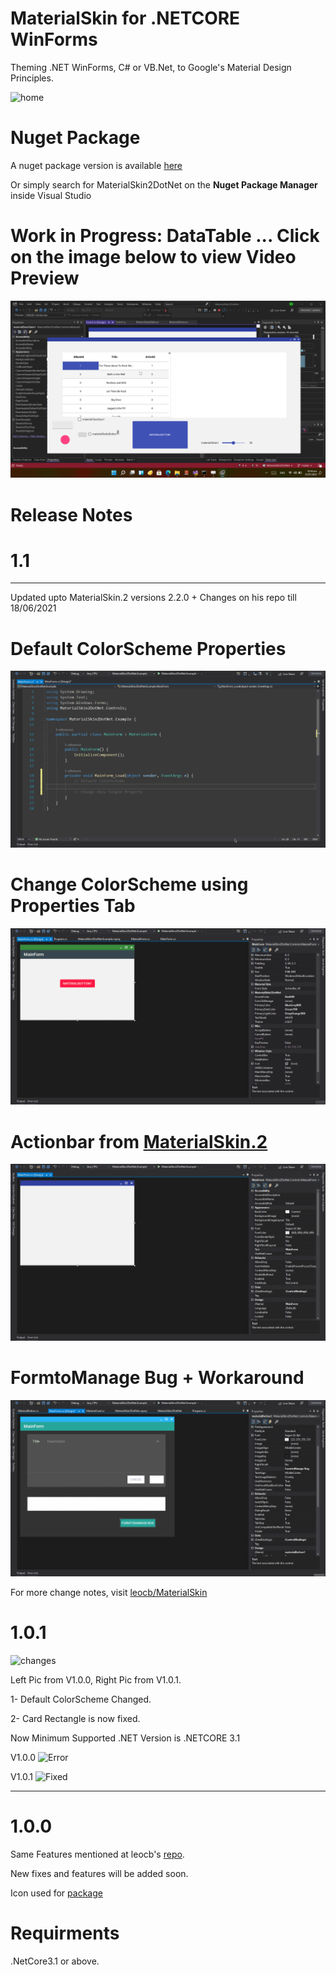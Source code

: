 # MaterialSkin for .NETCORE WinForms

Theming .NET WinForms, C# or VB.Net, to Google's Material Design Principles.

![home](https://user-images.githubusercontent.com/8310271/66237904-9dff9380-e6cc-11e9-9f08-3c5ba182e144.png)

# Nuget Package

A nuget package version is available [here](https://www.nuget.org/packages/MaterialSkin2DotNet/)

Or simply search for MaterialSkin2DotNet on the **Nuget Package Manager** inside Visual Studio

# Work in Progress: DataTable ... Click on the image below to view Video Preview
[![DataTable](https://github.com/DigitalAdeel/MaterialSkin2DotNet/blob/master/Screenshot%20(20).png)](https://github.com/DigitalAdeel/MaterialSkin2DotNet/blob/master/DataTable.mp4)

# Release Notes

# 1.1
---
Updated upto MaterialSkin.2 versions 2.2.0 + Changes on his repo till 18/06/2021

# Default ColorScheme Properties

![Default ColorScheme Properties](https://github.com/DigitalAdeel/MaterialSkin2DotNet/blob/master/ColorScheme.gif)

# Change ColorScheme using Properties Tab

![Change ColorScheme using Properties Tab](https://github.com/DigitalAdeel/MaterialSkin2DotNet/blob/master/ColorSchemeinProperties.gif)

# Actionbar from [MaterialSkin.2](https://github.com/leocb/MaterialSkin/)

![Actionbar for MaterialSkin](https://github.com/DigitalAdeel/MaterialSkin2DotNet/blob/master/ActionBar.gif)

# FormtoManage Bug + Workaround

![FormtoManage Bug + Workaround](https://github.com/DigitalAdeel/MaterialSkin2DotNet/blob/master/FormtoManageBug.gif)

For more change notes, visit [leocb/MaterialSkin](https://github.com/leocb/MaterialSkin/)

# 1.0.1

![changes](https://i.ibb.co/0qx3fJ3/changes.png)

Left Pic from V1.0.0, Right Pic from V1.0.1.

1- Default ColorScheme Changed.

2- Card Rectangle is now fixed.

Now Minimum Supported .NET Version is .NETCORE 3.1

V1.0.0
![Error](https://i.ibb.co/xh2qqsz/Screenshot-69.png)

V1.0.1
![Fixed](https://i.ibb.co/Byn51hy/Screenshot-70.png)

-----

# 1.0.0
Same Features mentioned at leocb's [repo](https://github.com/leocb/MaterialSkin/).

New fixes and features will be added soon.

Icon used for [package](https://icons8.com/icon/46639/layers)


# Requirments
.NetCore3.1 or above.
